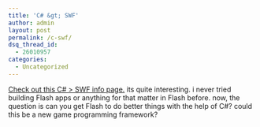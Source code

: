 ```yaml
---
title: 'C# &gt; SWF'
author: admin
layout: post
permalink: /c-swf/
dsq_thread_id:
  - 26010957
categories:
  - Uncategorized
---
```

[Check out this C# > SWF info page.][1] its quite interesting. i never tried building Flash apps or anything for that matter in Flash before. now, the question is can you get Flash to do better things with the help of C#? could this be a new game programming framework?

 [1]: http://blog.debreuil.com/posts/376.aspx